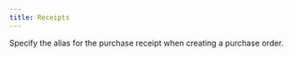 ```yaml
---
title: Receipts
---
```



Specify the alias for the purchase receipt when creating a purchase  order.
